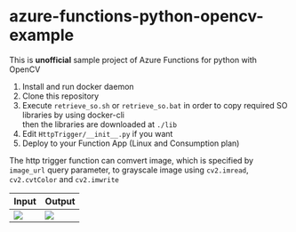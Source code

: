 # azure-functions-python-opencv-example
This is **unofficial** sample project of Azure Functions for python with OpenCV

  1. Install and run docker daemon
  1. Clone this repository
  1. Execute `retrieve_so.sh` or `retrieve_so.bat` in order to copy required SO libraries by using docker-cli<br>
  then the libraries are downloaded at `./lib`
  1. Edit `HttpTrigger/__init__.py` if you want
  1. Deploy to your Function App (Linux and Consumption plan)

The http trigger function can comvert image, which is specified by `image_url` query parameter, to grayscale image using `cv2.imread`, `cv2.cvtColor` and `cv2.imwrite`

|Input|Output|
| - | -|
|![](https://user-images.githubusercontent.com/4566555/66614178-ed7d1c80-ec02-11e9-8b22-4560309db118.png)|![](https://user-images.githubusercontent.com/4566555/66614160-dccca680-ec02-11e9-8946-4db70d5d861a.png)|
